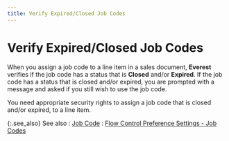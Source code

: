 ```yaml
---
title: Verify Expired/Closed Job Codes
---
```


# Verify Expired/Closed Job Codes


When you assign a job code to a line item in a sales document, **Everest** verifies if the job code has  a status that is **Closed** and/or  **Expired**. If the job code has a  status that is closed and/or expired, you are prompted with a message  and asked if you still wish to use the job code.


You need appropriate security rights to assign a job code that is closed  and/or expired, to a line item.


{:.see_also}
See also
: [Job  Code]({{site.sp_baseurl}}/sales-docs/docs-profile/contents/item-info/other/job_code_item_details_grid_sales_content.html)
: [Flow  Control Preference Settings - Job Codes]({{site.sp_baseurl}}/misc/flow_control_preference_settings_job_codes.html)
